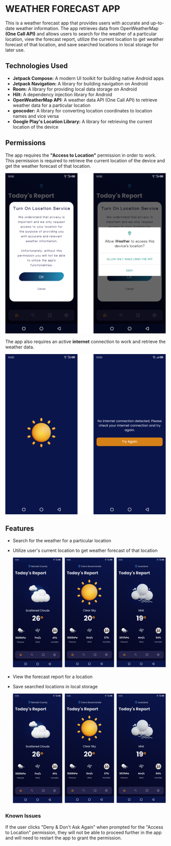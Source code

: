 # WEATHER FORECAST APP
This is a weather forecast app that provides users with accurate and up-to-date weather information. The app retrieves data from OpenWeatherMap **(One Call API)** and allows users to search for the weather of a particular location, view the forecast report, utilize the current location to get weather forecast of that location, and save searched locations in local storage for later use.

## Technologies Used
* **Jetpack Compose:** A modern UI toolkit for building native Android apps
* **Jetpack Navigation:** A library for building navigation on Android
* **Room:** A library for providing local data storage on Android
* **Hilt:** A dependency injection library for Android
* **OpenWeatherMap API:** A weather data API (One Call API) to retrieve weather data for a particular location
* **geocoder:** A library for converting location coordinates to location names and vice versa
* **Google Play's Location Library:** A library for retrieving the current location of the device

## Permissions
The app requires the **"Access to Location"** permission in order to work. This permission is required to retrieve the current location of the device and get the weather forecast of that location.

<img src = "images/permissions.png" alt = "Permissions and Network image">

The app also requires an active **internet** connection to work and retrieve the weather data.

<img src = "images/network.png" alt = "Network image">


## Features
* Search for the weather for a particular location
* Utilize user's current location to get weather forecast of that location
  
   <img src = "images/weather.png" alt = "Current weather">

* View the forecast report for a location
* Save searched locations in local storage
  
  <img src = "images/weather.png" alt = "Search and Forecast report image">

### Known Issues
If the user clicks "Deny & Don't Ask Again" when prompted for the "Access to Location" permission, they will not be able to proceed further in the app and will need to restart the app to grant the permission.